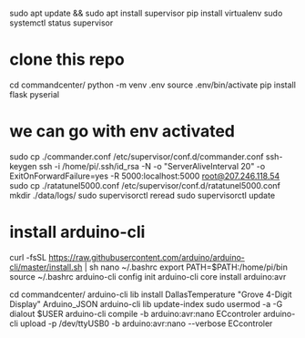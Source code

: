 
sudo apt update && sudo apt install supervisor
pip install virtualenv
sudo systemctl status supervisor
# clone this repo
cd commandcenter/
python -m venv .env
source .env/bin/activate
pip install flask pyserial
# we can go with env activated
sudo cp ./commander.conf /etc/supervisor/conf.d/commander.conf
ssh-keygen
ssh -i /home/pi/.ssh/id_rsa -N  -o "ServerAliveInterval 20" -o ExitOnForwardFailure=yes -R 5000:localhost:5000    root@207.246.118.54
sudo cp ./ratatunel5000.conf /etc/supervisor/conf.d/ratatunel5000.conf
mkdir ./data/logs/
sudo supervisorctl reread
sudo supervisorctl update

# install arduino-cli
curl -fsSL https://raw.githubusercontent.com/arduino/arduino-cli/master/install.sh | sh
nano ~/.bashrc
export PATH=$PATH:/home/pi/bin
source ~/.bashrc
arduino-cli config init
arduino-cli core install arduino:avr

cd commandcenter/
arduino-cli lib install DallasTemperature "Grove 4-Digit Display" Arduino_JSON
arduino-cli lib update-index
sudo usermod -a -G dialout $USER
arduino-cli compile -b arduino:avr:nano ECcontroler
arduino-cli upload -p /dev/ttyUSB0 -b arduino:avr:nano --verbose ECcontroler